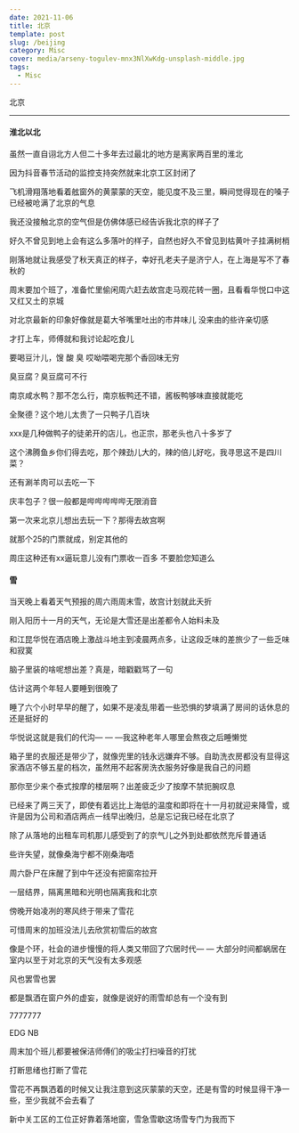 ```yaml
---
date: 2021-11-06
title: 北京
template: post
slug: /beijing
category: Misc
cover: media/arseny-togulev-mnx3NlXwKdg-unsplash-middle.jpg
tags:
  - Misc
---
```


北京

---

#### 淮北以北

虽然一直自诩北方人但二十多年去过最北的地方是离家两百里的淮北

因为抖音春节活动的监控支持突然就来北京工区封闭了

飞机滑翔落地看着舷窗外的黄蒙蒙的天空，能见度不及三里，瞬间觉得现在的嗓子已经被呛满了北京的气息

我还没接触北京的空气但是仿佛体感已经告诉我北京的样子了



好久不曾见到地上会有这么多落叶的样子，自然也好久不曾见到枯黄叶子挂满树梢

刚落地就让我感受了秋天真正的样子，幸好孔老夫子是济宁人，在上海是写不了春秋的

周末要加个班了，准备忙里偷闲周六赶去故宫走马观花转一圈，且看看华悦口中这又红又土的京城



对北京最新的印象好像就是葛大爷嘴里吐出的市井味儿 没来由的些许亲切感

才打上车，师傅就和我讨论起吃食儿

要喝豆汁儿，馊 酸 臭 哎呦喂喝完那个香回味无穷

臭豆腐？臭豆腐可不行

南京咸水鸭？那不怎么行，南京板鸭还不错，酱板鸭够味直接就能吃

全聚德？这个地儿太贵了一只鸭子几百块

xxx是几种做鸭子的徒弟开的店儿，也正宗，那老头也八十多岁了

这个沸腾鱼乡你们得去吃，那个辣劲儿大的，辣的倍儿好吃，我寻思这不是四川菜？

还有涮羊肉可以去吃一下

庆丰包子？很一般都是哔哔哔哔哔无限消音

第一次来北京儿想出去玩一下？那得去故宫啊

就那个25的门票就成，别定其他的

周庄这种还有xx逼玩意儿没有门票收一百多 不要脸您知道么



#### 雪

当天晚上看着天气预报的周六雨周末雪，故宫计划就此夭折

刚入阳历十一月的天气，无论是大雪还是出差都令人始料未及

和江昆华悦在酒店晚上激战斗地主到凌晨两点多，让这段乏味的差旅少了一些乏味和寂寞

脑子里装的啥呢想出差？真是，暗戳戳骂了一句



估计这两个年轻人要睡到很晚了

睡了六个小时早早的醒了，如果不是凌乱带着一些恐惧的梦填满了房间的话休息的还是挺好的

华悦说这就是我们的代沟— — —我这种老年人哪里会熬夜之后睡懒觉



箱子里的衣服还是带少了，就像兜里的钱永远嫌弃不够。自助洗衣房都没有显得这家酒店不够五星的档次，虽然用不起客房洗衣服务好像是我自己的问题

那你至少来个泰式按摩的楼层啊？出差疲乏少了按摩不禁扼腕叹息

已经来了两三天了，即使有着远比上海低的温度和即将在十一月初就迎来降雪，或许是因为公司和酒店两点一线早出晚归，总是忘记我已经在北京了

除了从落地的出租车司机那儿感受到了的京气儿之外到处都依然充斥普通话

些许失望，就像桑海宁都不刚桑海唔



周六卧尸在床醒了到中午还没有把窗帘拉开

一层结界，隔离黑暗和光明也隔离我和北京



傍晚开始凌冽的寒风终于带来了雪花

可惜周末的加班没法儿去欣赏初雪后的故宫

像是个环，社会的进步慢慢的将人类又带回了穴居时代— — 大部分时间都蜗居在室内以至于对北京的天气没有太多观感

风也罢雪也罢

都是飘洒在窗户外的虚妄，就像是说好的雨雪却总有一个没有到



7777777

EDG NB



周末加个班儿都要被保洁师傅们的吸尘打扫噪音的打扰

打断思绪也打断了雪花

雪花不再飘洒着的时候又让我注意到这灰蒙蒙的天空，还是有雪的时候显得干净一些，至少我就不会去看了

新中关工区的工位正好靠着落地窗，雪急雪歇这场雪专门为我而下





